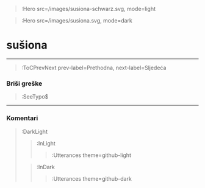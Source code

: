 > :Hero src=/images/susiona-schwarz.svg,
>       mode=light

> :Hero src=/images/susiona.svg,
>       mode=dark

# sušiona

****



> :ToCPrevNext prev-label=Prethodna, next-label=Sljedeća

### Briši greške

> :SeeTypo$

****

### Komentari

> :DarkLight
> > :InLight
> >
> > > :Utterances theme=github-light
>
> > :InDark
> >
> > > :Utterances theme=github-dark